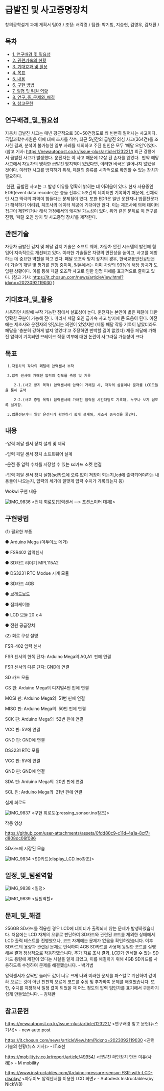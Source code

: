 # 급발진 및 사고증명장치

창의공학설계 과제 계획서 팀03 / 
조장: 배각경 / 
팀원: 박기범, 지승현, 김영우, 김채환 / 


## 목차
- [1. 연구배경 및 필요성](#연구배경_및_필요성)
- [2. 관련기술의 현황](#관련기술)
- [3. 기대효과 및 활용](기대효과_및_활용)
- [4. 목표](#목표)
- [5. 내용](#내용)
- [6. 구현 방법](#구현방법)
- [7. 일정 및 팀원 역할](#일정_및_팀원역할)
- [8. 연구_중_문제와_해결](#문제_및_해결)
- [9. 참고문헌](#참고문헌)


## 연구배경_및_필요성
자동차 급발진 사고는 매년 평균적으로 30~50건정도로 꽤 빈번히 일어나는 사고이다.
국립과학수사원은 이에 대해 조사를 착수, 최근 5년간의 급발진 의심 사고(364건)를 조사한 결과,
분석이 불가능한 일부 사례를 제외하고 주된 원인은 모두 ‘페달 오인’이었다.
(참고 기사: https://newautopost.co.kr/issue-plus/article/123221/)
최근 강릉에서 급발진 사고가 발생했다. 운전자는 이 사고 때문에 12살 된 손자를 잃었다. 
만약 해당 사고에서 자동차의 명확한 급발진 방지책이 있었다면, 이러한 비극은 일어나지 않았을 것이다.
이러한 사고를 방지하기 위해, 페달의 종류를 시각적으로 확인할 수 있는 장치가 필요하다.

 한편, 급발진 사고는 그 발생 이유를 명확히 밝히는 데 어려움이 있다.
현재 사용중인 EDR(event data recoder)은 충돌 전후로  5초간의 데이터만 기록하기 때문에, 전체적인 사고 맥락의 파악이 힘들다는 문제점이 있다. 
또한 EDR은 일반 운전자나 법률전문가가 해석하기 어려워, 제조사의 데이터 제공에 기대야만 한다. 
이는 제조사에 의해 데이터 접근이 제한되거나 해석 과정에서의 왜곡될 가능성이 있다. 
위와 같은 문제로 이 연구를 진행, ‘페달 오인 방지 및 사고증명 장치’를 제작한다.



## 관련기술
  자동차 급발진 감지 및 페달 감지 기술은 소프트 웨어, 자동차 안전 시스템의 발전에 
힘 입어 지속적으로 개선되고 있다.
 이러한 기술들은 차량의 안전성을 높이고, 사고를 예방하는 데 중요한 역할을 하고 있다.
페달 오조작 방지 장치의 경우, 한국교통안전공단은 이 기술의 개발 및 평가를 진행 중이며,
일본에서는 이미 차량의 93%에 해당 장치가 도입된 상황이다. 이를 통해 페달 오조작 사고로 인한 인명 피해를 효과적으로 줄이고 있다.
(참고 기사: https://it.chosun.com/news/articleView.html?idxno=2023092119030 )


## 기대효과_및_활용
사용하던 차량에 부착 가능한 점에서 실효성이 높다.
 운전자는 본인이 밟은 페달에 대한 명확한 구분이 가능해 진다. 
따라서 페달 오인 급가속 사고 방지에 큰 도움이 된다.
이전에는 제조사와 운전자의 엇갈리는 의견이 있었지만 (제동 페달 작동 기록이 남았더라도 페달을 ‘충분히 강하게 밟지 않았다’고 주장하면 반박할 길이 없었다)
제동 페달에 가해진 압력이 기록되면 브레이크 작동 여부에 대한 논란이 사그라질 가능성이 크다



## 목표
     1.자동차의 각각의 페달에 압력센서 부착

     2.압력 센서에 가해진 압력의 정도를 측정 및 기록

        2-1.(사고 방지 목적) 압력센서에 압력이 가해질 시, 각각의 심볼이나 문자를 LCD모듈을 통해 출력

        2-2.(사고 증명 목적) 압력센서에 가해진 압력을 시간대별로 기록해, 누구나 보기 쉽도록 설계함.

     3.법률전문가나 일반 운전자가 확인하기 쉽게 설계해, 제조사 종속성을 줄인다.



## 내용
-압력 페달 센서 장치 설계 및 제작

-압력 페달 센서 장치 소프트웨어 설계

-운전 중 압력 수치를 저장할 수 있는 sd카드 소켓 연결

-압력 페달 센서 장치 실험(sd카드에 오류 없이 저장이 되는지,lcd에 출력되어야하는 내용들이 나오는지, 압력의 세기에 알맞게 압력 수치가 기록되는지 등)

Wokwi 구현 내용

![IMG_9836](https://github.com/user-attachments/assets/6454ca42-fafa-4ad9-9bbb-d5cdb2a22cda)
<전체 회로도(압력센서 --> 포션스미터 대체)>


## 구현방법

(1) 필요한 부품

● Arduino Mega (아두이노 메가)

● FSR402 압력센서

● SD카드 리더기 MPL115A2

● DS3231 RTC Modue 시계 모듈

● SD카드 4GB

● 브레드보드

● 점퍼케이블

● LCD 모듈 20 x 4

● 전원 공급장치



(2) 회로 구성 설명

FSR-402 압력 센서

FSR 센서의 한쪽 단자: Arduino Mega의 A0,A1  핀에 연결

FSR 센서의 다른 단자: GND에 연결

SD 카드 모듈

CS 핀: Arduino Mega의 디지털4번 핀에 연결

MOSI 핀: Arduino Mega의  51번 핀에 연결

MISO 핀: Arduino Mega의  50번 핀에 연결

SCK 핀: Arduino Mega의  52번 핀에 연결

VCC 핀: 5V에 연결

GND 핀: GND에 연결

DS3231 RTC 모듈

VCC 핀: 5V에 연결

GND 핀: GND에 연결

SDA 핀: Arduino Mega의  20번 핀에 연결

SCL 핀: Arduino Mega의  21번 핀에 연결

실제 회로도

![IMG_9837](https://github.com/user-attachments/assets/601eb97a-922f-4653-b438-2a69d09d7db9)
<구현 회로도(pressing_sonsor.ino참조)>

작동 영상

https://github.com/user-attachments/assets/0fdd80c9-c11d-4a1a-8cf7-d808dc06f086


SD카드에 저장된 모습

![IMG_9834](https://github.com/user-attachments/assets/810f51f4-d64d-47e6-aaa0-847689e176b6)
<SD카드(display_LCD.ino참조)>



## 일정_및_팀원역할

![IMG_9838](https://github.com/user-attachments/assets/c1b32a77-62d3-4e5b-a505-b40a10e3359c) 
<일정>


![IMG_9839](https://github.com/user-attachments/assets/01001c3b-d1ba-467c-86e2-495b455b6c7b)
<팀원역할>


## 문제_및_해결

256GB SD카드를 적용한 경우 LCD에 데이터가 출력되지 않는 문제가 발생하였습니다.
처음에는 LCD 자체의 오류로 판단하여 SD카드와 관련된 코드를 제외한 상태에서 LCD 출력 테스트를 진행했으나, 
코드 자체에는 문제가 없음을 확인하였습니다. 이후 SD카드의 용량과 관련된 문제로 인식하여 
4GB SD카드를 사용해 동일한 코드를 실행해본 결과 정상적으로 작동하였습니다. 
추가 자료 조사 결과, LCD가 인식할 수 있는 SD카드 용량에 제한이 있다는 사실을 알게 되었고, 
이를 해결하기 위해 4GB SD카드를 사용하도록 수정하여 문제를 해결했습니다. - 박기범
 
압력센서가 살짝만 눌러도 값이 너무 크게 나와 이러한 문제를 파스칼로 계산하여 
값이 확 오르는 것이 아닌 천천히 오르게 코드를 수정 및 추가하여 문제를 해결했습니다. 
또한, 수치를 지정해서 일정 값이 되었을 때 어느 정도의 압력 임인가를 표기해서 
구분하기 쉽게 만들었습니다. – 김채환

## 참고문헌

https://newautopost.co.kr/issue-plus/article/123221/
     <연구배경 참고 문헌(뉴스 기사)> - new auto post
     
https://it.chosun.com/news/articleView.html?idxno=2023092119030
     <관련 기술의 현황(뉴스 기사)> - IT조선
     
https://mobilitytv.co.kr/report/article/49954/
     <급발진 확인장치 만든 이유(사례)> - M mobility
     
https://www.instructables.com/Arduino-pressure-sensor-FSR-with-LCD-display/
     <아두이노 압력센서를 이용한 LCD 화면> - Autodesk Instructables(by NickW8)





